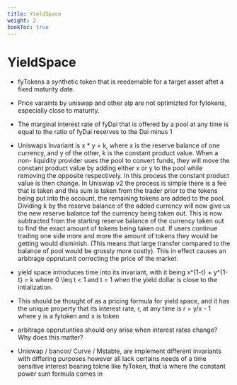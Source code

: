```yaml
---
title: YieldSpace
weight: 2
bookToc: true
---
```


# YieldSpace

- fyTokens a synthetic token that is reedemable for a target asset aftet a fixed maturity date.  
- Price varaints by uniswap and other alp are not optimizted for fytokens, especially close to maturity.   
- The marginal interest rate of fyDai that is offered by a pool at any time is equal to the ratio of fyDai reserves to the Dai minus 1

- Uniswaps Invariant is x * y = k, where x is the reserve balance of one currency, and y of the other, k is the constant product value. When a non- liquidity provider uses the pool to convert funds, they will move the constant product value by adding either x or y to the pool while removing the opposite respectively. In this process the constant product value is then change. In Uniswap v2 the process is simple there is a fee that is taken and this sum is taken from the trader prior to the tokens being put into the account, the remaining tokens are added to the pool. Dividing k by the reserve balance of the added currency will now give us the new reserve balance tof the currency being taken out. This is now subtracted from the starting reserve balance of the currency taken out to find the exact amount of tokens being taken out. If users continue trading one side more and more the amount of tokens they would be getting would disminish. (This means that large transfer compared to the balance of pool would be grossly more costly). This in effect causes an arbitrage opprutunit correcting the price of the market. 

- yield space introduces time into its invariant, with it being x^{1-t} + y^{1-t} = k where 0 \leq t < 1 and t = 1 when the yield dollar is close to the intialization.

- This should be thought of as a pricing formula for yield space, and it has the unique property that its interest rate, r, at any time is r = y/x - 1 where y is a fytoken and x is token

- arbitrage opprutunties should ony arise when interest rates change? Why does this matter?

- Uniswap / bancor/ Curve / Mstable, are implement different invariants with differing purposes however all lack certains needs of a time sensitive interest bearing tokne like fyToken, that is where the constant power sum formula comes in